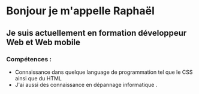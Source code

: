 # Bonjour je m'appelle Raphaël #
## Je suis actuellement en formation développeur Web et Web mobile ##

### Compétences : ###
 - Connaissance dans quelque language de programmation tel que le CSS ainsi que du HTML 
 - J'ai aussi des connaissance en dépannage informatique .
<!---
raphael-safra/raphael-safra is a ✨ special ✨ repository because its `README.md` (this file) appears on your GitHub profile.
You can click the Preview link to take a look at your changes.
--->

